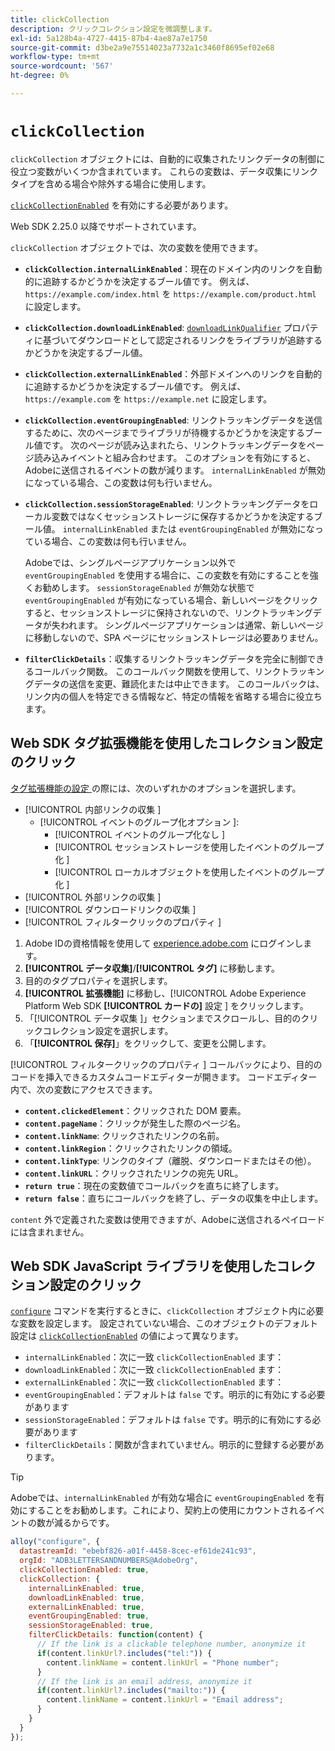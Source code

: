 ```yaml
---
title: clickCollection
description: クリックコレクション設定を微調整します。
exl-id: 5a128b4a-4727-4415-87b4-4ae87a7e1750
source-git-commit: d3be2a9e75514023a7732a1c3460f8695ef02e68
workflow-type: tm+mt
source-wordcount: '567'
ht-degree: 0%

---
```


# `clickCollection`

`clickCollection` オブジェクトには、自動的に収集されたリンクデータの制御に役立つ変数がいくつか含まれています。 これらの変数は、データ収集にリンクタイプを含める場合や除外する場合に使用します。

[`clickCollectionEnabled`](clickcollectionenabled.md) を有効にする必要があります。

Web SDK 2.25.0 以降でサポートされています。

`clickCollection` オブジェクトでは、次の変数を使用できます。

* **`clickCollection.internalLinkEnabled`**：現在のドメイン内のリンクを自動的に追跡するかどうかを決定するブール値です。 例えば、`https://example.com/index.html` を `https://example.com/product.html` に設定します。
* **`clickCollection.downloadLinkEnabled`**: [`downloadLinkQualifier`](downloadlinkqualifier.md) プロパティに基づいてダウンロードとして認定されるリンクをライブラリが追跡するかどうかを決定するブール値。
* **`clickCollection.externalLinkEnabled`**：外部ドメインへのリンクを自動的に追跡するかどうかを決定するブール値です。 例えば、`https://example.com` を `https://example.net` に設定します。
* **`clickCollection.eventGroupingEnabled`**: リンクトラッキングデータを送信するために、次のページまでライブラリが待機するかどうかを決定するブール値です。 次のページが読み込まれたら、リンクトラッキングデータをページ読み込みイベントと組み合わせます。 このオプションを有効にすると、Adobeに送信されるイベントの数が減ります。 `internalLinkEnabled` が無効になっている場合、この変数は何も行いません。
* **`clickCollection.sessionStorageEnabled`**: リンクトラッキングデータをローカル変数ではなくセッションストレージに保存するかどうかを決定するブール値。 `internalLinkEnabled` または `eventGroupingEnabled` が無効になっている場合、この変数は何も行いません。

  Adobeでは、シングルページアプリケーション以外で `eventGroupingEnabled` を使用する場合に、この変数を有効にすることを強くお勧めします。 `sessionStorageEnabled` が無効な状態で `eventGroupingEnabled` が有効になっている場合、新しいページをクリックすると、セッションストレージに保持されないので、リンクトラッキングデータが失われます。 シングルページアプリケーションは通常、新しいページに移動しないので、SPA ページにセッションストレージは必要ありません。
* **`filterClickDetails`**：収集するリンクトラッキングデータを完全に制御できるコールバック関数。 このコールバック関数を使用して、リンクトラッキングデータの送信を変更、難読化または中止できます。 このコールバックは、リンク内の個人を特定できる情報など、特定の情報を省略する場合に役立ちます。

## Web SDK タグ拡張機能を使用したコレクション設定のクリック

[ タグ拡張機能の設定 ](/help/tags/extensions/client/web-sdk/web-sdk-extension-configuration.md) の際には、次のいずれかのオプションを選択します。

* [!UICONTROL  内部リンクの収集 ]
   * [!UICONTROL  イベントのグループ化オプション ]:
      * [!UICONTROL  イベントのグループ化なし ]
      * [!UICONTROL  セッションストレージを使用したイベントのグループ化 ]
      * [!UICONTROL  ローカルオブジェクトを使用したイベントのグループ化 ]
* [!UICONTROL  外部リンクの収集 ]
* [!UICONTROL  ダウンロードリンクの収集 ]
* [!UICONTROL  フィルタークリックのプロパティ ]

1. Adobe IDの資格情報を使用して [experience.adobe.com](https://experience.adobe.com) にログインします。
1. **[!UICONTROL データ収集]**/**[!UICONTROL タグ]** に移動します。
1. 目的のタグプロパティを選択します。
1. **[!UICONTROL 拡張機能]** に移動し、[!UICONTROL Adobe Experience Platform Web SDK **[!UICONTROL カードの]** 設定 ] をクリックします。
1. 「[!UICONTROL  データ収集 ]」セクションまでスクロールし、目的のクリックコレクション設定を選択します。
1. 「**[!UICONTROL 保存]**」をクリックして、変更を公開します。

[!UICONTROL  フィルタークリックのプロパティ ] コールバックにより、目的のコードを挿入できるカスタムコードエディターが開きます。 コードエディター内で、次の変数にアクセスできます。

* **`content.clickedElement`**：クリックされた DOM 要素。
* **`content.pageName`**：クリックが発生した際のページ名。
* **`content.linkName`**: クリックされたリンクの名前。
* **`content.linkRegion`**：クリックされたリンクの領域。
* **`content.linkType`**: リンクのタイプ（離脱、ダウンロードまたはその他）。
* **`content.linkURL`**：クリックされたリンクの宛先 URL。
* **`return true`**：現在の変数値でコールバックを直ちに終了します。
* **`return false`**：直ちにコールバックを終了し、データの収集を中止します。

`content` 外で定義された変数は使用できますが、Adobeに送信されるペイロードには含まれません。

## Web SDK JavaScript ライブラリを使用したコレクション設定のクリック

[`configure`](overview.md) コマンドを実行するときに、`clickCollection` オブジェクト内に必要な変数を設定します。 設定されていない場合、このオブジェクトのデフォルト設定は [`clickCollectionEnabled`](clickcollectionenabled.md) の値によって異なります。

* `internalLinkEnabled`：次に一致 `clickCollectionEnabled` ます：
* `downloadLinkEnabled`：次に一致 `clickCollectionEnabled` ます：
* `externalLinkEnabled`：次に一致 `clickCollectionEnabled` ます：
* `eventGroupingEnabled`：デフォルトは `false` です。明示的に有効にする必要があります
* `sessionStorageEnabled`：デフォルトは `false` です。明示的に有効にする必要があります
* `filterClickDetails`：関数が含まれていません。明示的に登録する必要があります。

>[!TIP]
>Adobeでは、`internalLinkEnabled` が有効な場合に `eventGroupingEnabled` を有効にすることをお勧めします。これにより、契約上の使用にカウントされるイベントの数が減るからです。

```js
alloy("configure", {
  datastreamId: "ebebf826-a01f-4458-8cec-ef61de241c93",
  orgId: "ADB3LETTERSANDNUMBERS@AdobeOrg",
  clickCollectionEnabled: true,
  clickCollection: {
    internalLinkEnabled: true,
    downloadLinkEnabled: true,
    externalLinkEnabled: true,
    eventGroupingEnabled: true,
    sessionStorageEnabled: true,
    filterClickDetails: function(content) {
      // If the link is a clickable telephone number, anonymize it
      if(content.linkUrl?.includes("tel:")) {
        content.linkName = content.linkUrl = "Phone number";
      }
      // If the link is an email address, anonymize it
      if(content.linkUrl?.includes("mailto:")) {
        content.linkName = content.linkUrl = "Email address";
      }
    }
  }
});
```
